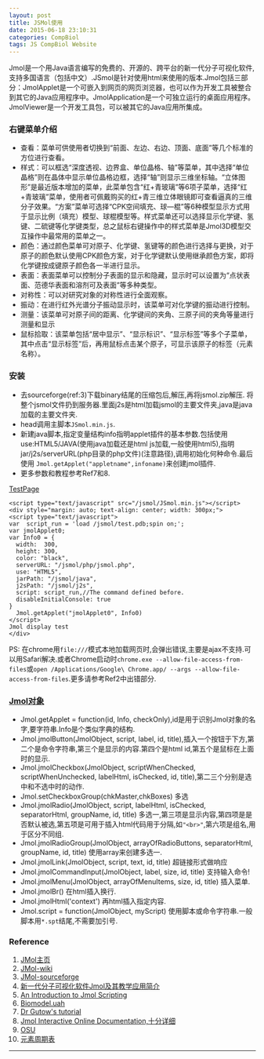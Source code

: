 ```yaml
---
layout: post
title: JSMol使用
date: 2015-06-18 23:10:31
categories: CompBiol
tags: JS CompBiol Website
---
```

Jmol是一个用Java语言编写的免费的、开源的、跨平台的新一代分子可视化软件,支持多国语言（包括中文）.JSmol是针对使用html来使用的版本.Jmol包括三部分：JmolApplet是一个可嵌入到网页的网页浏览器，也可以作为开发工具被整合到其它的Java应用程序中。JmolApplication是一个可独立运行的桌面应用程序。JmolViewer是一个开发工具包，可以被其它的Java应用所集成。

### 右键菜单介绍
- 查看：菜单可供使用者切换到“前面、左边、右边、顶面、底面”等几个标准的方位进行查看。
- 样式：可以框选“深度透视、边界盒、单位晶格、轴”等菜单，其中选择“单位晶格”则在晶体中显示单位晶格边框，选择“轴”则显示三维坐标轴。“立体图形”是最近版本增加的菜单，此菜单包含“红+青玻璃”等6项子菜单，选择“红+青玻璃”菜单，使用者可佩戴购买的红+青三维立体眼镜即可查看逼真的三维分子效果。“方案”菜单可选择“CPK空间填充、球—棍”等6种模型显示方式用于显示比例（填充）模型、球棍模型等。样式菜单还可以选择显示化学键、氢键、二硫键等化学键类型，总之鼠标右键操作中的样式菜单是Jmol3D模型交互操作中最常用的菜单之一。
- 颜色：通过颜色菜单可对原子、化学键、氢键等的颜色进行选择与更换，对于原子的颜色默认使用CPK颜色方案，对于化学键默认使用继承颜色方案，即将化学键按成键原子颜色各一半进行显示。
- 表面：表面菜单可以控制分子表面的显示和隐藏，显示时可以设置为“点状表面、范德华表面和溶剂可及表面”等多种类型。
- 对称性：可以对研究对象的对称性进行全面观察。
- 振动：在进行红外光谱分子振动显示时，该菜单可对化学键的振动进行控制。
- 测量：该菜单可对原子间的距离、化学键间的夹角、三原子间的夹角等量进行测量和显示
- 鼠标拾取：该菜单包括“居中显示”、“显示标识”、“显示标签”等多个子菜单，其中点击“显示标签”后，再用鼠标点击某个原子，可显示该原子的标签（元素名称）。


### 安装

- 去sourceforge(ref:3)下载binary结尾的压缩包后,解压,再将jsmol.zip解压. 将整个jsmol文件扔到服务器.里面j2s是html加载jsmol的主要文件夹,java是java加载的主要文件夹.
- head调用主脚本`JSmol.min.js`.
- 新建java脚本,指定变量结构info指明applet插件的基本参数.包括使用use:HTML5/JAVA(使用java加载还是html js加载,一般使用html5),指明jar/j2s/serverURL(php目录的php文件)(注意路径),调用初始化何种命令.最后使用
`Jmol.getApplet("appletname",infoname)`来创建jmol插件.
- 更多参数和教程参考Ref7和8.

[TestPage](/jsmol/jsmoltest.html)

~~~ markup
<script type="text/javascript" src="/jsmol/JSmol.min.js"></script>
<div style="margin: auto; text-align: center; width: 300px;">
<script type="text/javascript">
var  script_run = 'load /jsmol/test.pdb;spin on;';
var jmolApplet0;
var Info0 = {
  width:  300,
  height: 300,
  color: "black",
  serverURL: "/jsmol/php/jsmol.php",
  use: "HTML5",
  jarPath: "/jsmol/java",
  j2sPath: "/jsmol/j2s",
  script: script_run,//The command defined before.
  disableInitialConsole: true
}
  Jmol.getApplet("jmolApplet0", Info0)
</script>
Jmol display test
</div>
~~~

PS: 在chrome用`file:///`模式本地加载网页时,会弹出错误,主要是ajax不支持.可以用Safari解决.或者Chrome启动时`chrome.exe --allow-file-access-from-files`或`open /Applications/Google\ Chrome.app/ --args --allow-file-access-from-files`.更多请参考Ref2中出错部分.

### [Jmol对象](http://wiki.jmol.org/index.php/Jmol_JavaScript_Object/Functions)

- Jmol.getApplet = function(id, Info, checkOnly),id是用于识别Jmol对象的名字,要字符串.Info是个类似字典的结构.
- Jmol.jmolButton(JmolObject, script, label, id, title),插入一个按钮于下方,第二个是命令字符串,第三个是显示的内容.第四个是html id,第五个是鼠标在上面时的显示.
- Jmol.jmolCheckbox(JmolObject, scriptWhenChecked, scriptWhenUnchecked, labelHtml, isChecked, id, title),第二三个分别是选中和不选中时的动作.
-  Jmol.setCheckboxGroup(chkMaster,chkBoxes) 多选
-  Jmol.jmolRadio(JmolObject, script, labelHtml, isChecked, separatorHtml, groupName, id, title) 多选一,第三项是显示内容,第四项是是否默认被选,第五项是可用于插入html代码用于分隔,如`"<br>"`,第六项是组名,用于区分不同组.
-  Jmol.jmolRadioGroup(JmolObject, arrayOfRadioButtons, separatorHtml, groupName, id, title) 使用array来创建多选一.
- Jmol.jmolLink(JmolObject, script, text, id, title) 超链接形式做响应
- Jmol.jmolCommandInput(JmolObject, label, size, id, title) 支持输入命令!
- Jmol.jmolMenu(JmolObject, arrayOfMenuItems, size, id, title) 插入菜单.
- Jmol.jmolBr() 在html插入换行.
- Jmol.jmolHtml('context') 再html插入指定内容.
- Jmol.script = function(JmolObject, myScript) 使用脚本或命令字符串.一般脚本用`*.spt`结尾,不需要加引号.

### Reference

1. [JMol主页](http://jmol.sourceforge.net/)
2. [JMol-wiki](http://wiki.jmol.org/index.php/Jmol_JavaScript_Object)
3. [JMol-sourceforge](http://sourceforge.net/projects/jmol/files/)
4. [新一代分子可视化软件Jmol及其教学应用简介](http://blog.sina.com.cn/s/blog_66146f1b0101f7o7.html)
5. [An Introduction to Jmol Scripting](http://www.callutheran.edu/Academic_Programs/Departments/BioDev/omm/jsmol/scripting/molmast.htm)
6. [Biomodel.uah](http://biomodel.uah.es/Jmol/)
7. [Dr Gutow's tutorial](http://www.uwosh.edu/faculty_staff/gutow/Jmol_Web_Page_Maker/Jmol_Web_Page_Maker.shtml)
8. [Jmol Interactive Online Documentation,十分详细](http://chemapps.stolaf.edu/jmol/docs/)
9. [OSU](https://undergrad-ed.chemistry.ohio-state.edu/)
10. [元素周期表](http://www.chemeddl.org/resources/ptl/)

---
